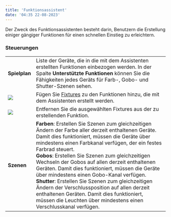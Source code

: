 ```yaml
---
title: 'Funktionsassistent'
date: '04:35 22-08-2023'
---
```


Der Zweck des Funktionsassistenten besteht darin, Benutzern die Erstellung einiger gängiger Funktionen für einen schnellen Einstieg zu erleichtern.

### Steuerungen

|     |     |
| --- | --- |
| **Spielplan** | Liste der Geräte, die in die mit dem Assistenten erstellten Funktionen einbezogen werden. In der Spalte **Unterstützte Funktionen** können Sie die Fähigkeiten jedes Geräts für Farb-, Gobo- und Shutter-Szenen sehen. |
| ![](/basics/edit_add.png) | Fügen Sie [Fixtures](/basics/glossary-and-concepts#fixtures) zu den Funktionen hinzu, die mit dem Assistenten erstellt werden. |
| ![](/basics/edit_remove.png) | Entfernen Sie die ausgewählten Fixtures aus der zu erstellenden Funktion. |
| **Szenen** | **Farben**: Erstellen Sie Szenen zum gleichzeitigen Ändern der Farbe aller derzeit enthaltenen Geräte. Damit dies funktioniert, müssen die Geräte über mindestens einen Farbkanal verfügen, der ein festes Farbrad steuert.<br>**Gobos**: Erstellen Sie Szenen zum gleichzeitigen Wechseln der Gobos auf allen derzeit enthaltenen Geräten. Damit dies funktioniert, müssen die Geräte über mindestens einen Gobo-Kanal verfügen.<br>**Shutter**: Erstellen Sie Szenen zum gleichzeitigen Ändern der Verschlussposition auf allen derzeit enthaltenen Geräten. Damit dies funktioniert, müssen die Leuchten über mindestens einen Verschlusskanal verfügen. |
